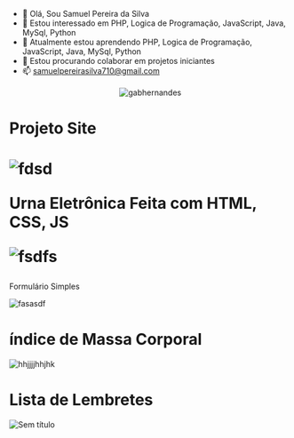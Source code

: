 - 👋 Olá, Sou Samuel Pereira da Silva
- 👀 Estou interessado em PHP, Logica de Programação, JavaScript, Java,  MySql, Python
- 🌱 Atualmente estou aprendendo PHP, Logica de Programação, JavaScript, Java,  MySql, Python
- 💞️ Estou procurando colaborar em projetos iniciantes
- 📫 samuelpereirasilva710@gmail.com

<p div align =center >&nbsp;<img align="center" src="https://github-readme-stats.vercel.app/api?username=samuel8815&show_icons=true&locale=en" alt="gabhernandes" /></p>

<h1>Projeto Site<h1/>
 
![fdsd](https://user-images.githubusercontent.com/90639226/150712055-afc89681-77b2-4879-8f3c-012cbb627af9.png)

 Urna Eletrônica Feita com HTML, CSS, JS
                                
![fsdfs](https://user-images.githubusercontent.com/90639226/142739786-887c47f6-a0bd-4dd6-a53c-e015e163842c.png)



</h1>Formulário Simples</h1> 
                                          
![fasasdf](https://user-images.githubusercontent.com/90639226/146659179-16d9bdac-a32c-4a6a-8015-a2b8699a6b26.png)


<h1>índice de Massa Corporal</h1>

![hhjjjjhhjhk](https://user-images.githubusercontent.com/90639226/148008599-c54cf2f4-55bd-44bd-9ea7-d11126e41dcb.png)
                                         
<h1>Lista de Lembretes</h1>

![Sem título](https://user-images.githubusercontent.com/90639226/147428076-21ee5321-3143-41bf-943e-49cdf96eff2f.png)







